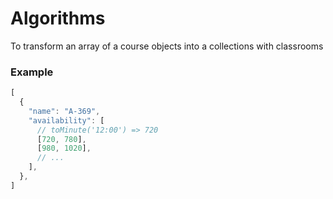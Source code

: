 # Algorithms
To transform an array of a course objects into a collections with classrooms

### Example
```javascript
[
  {
    "name": "A-369",
    "availability": [
      // toMinute('12:00') => 720
      [720, 780],
      [980, 1020],
      // ...
    ],
  },
]
```

